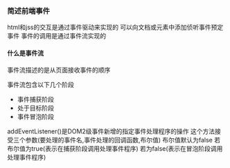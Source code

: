 ### 简述前端事件
html和jss的交互是通过事件驱动来实现的 可以向文档或元素中添加侦听事件预定事件
事件的调用是通过事件流实现的
#### 什么是事件流
事件流描述的是从页面接收事件的顺序

事件流包含以下几个阶段

  - 事件捕获阶段
  - 处于目标阶段
  - 事件冒泡阶段

addEventListener()是DOM2级事件新增的指定事件处理程序的操作 这个方法接受三个参数(要处理的事件名,事件处理的回调函数,布尔值)
布尔值默认为false 若布尔值为true(表示在捕获阶段调用处理事件程序)
若为false(表示在冒泡阶段调用处理事件程序)